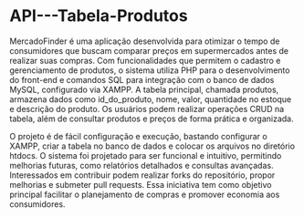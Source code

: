 ﻿# API---Tabela-Produtos
MercadoFinder é uma aplicação desenvolvida para otimizar o tempo de consumidores que buscam comparar preços em supermercados antes de realizar suas compras. Com funcionalidades que permitem o cadastro e gerenciamento de produtos, o sistema utiliza PHP para o desenvolvimento do front-end e comandos SQL para integração com o banco de dados MySQL, configurado via XAMPP. A tabela principal, chamada produtos, armazena dados como id_do_produto, nome, valor, quantidade no estoque e descrição do produto. Os usuários podem realizar operações CRUD na tabela, além de consultar produtos e preços de forma prática e organizada.

O projeto é de fácil configuração e execução, bastando configurar o XAMPP, criar a tabela no banco de dados e colocar os arquivos no diretório htdocs. O sistema foi projetado para ser funcional e intuitivo, permitindo melhorias futuras, como relatórios detalhados e consultas avançadas. Interessados em contribuir podem realizar forks do repositório, propor melhorias e submeter pull requests. Essa iniciativa tem como objetivo principal facilitar o planejamento de compras e promover economia aos consumidores.







